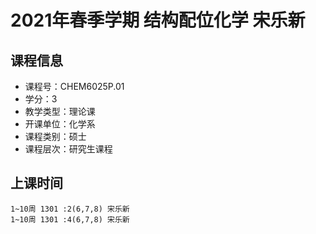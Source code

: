 # 2021年春季学期 结构配位化学 宋乐新






## 课程信息

- 课程号：CHEM6025P.01
- 学分：3
- 教学类型：理论课
- 开课单位：化学系
- 课程类别：硕士
- 课程层次：研究生课程

## 上课时间

```
1~10周 1301 :2(6,7,8) 宋乐新
1~10周 1301 :4(6,7,8) 宋乐新
```


